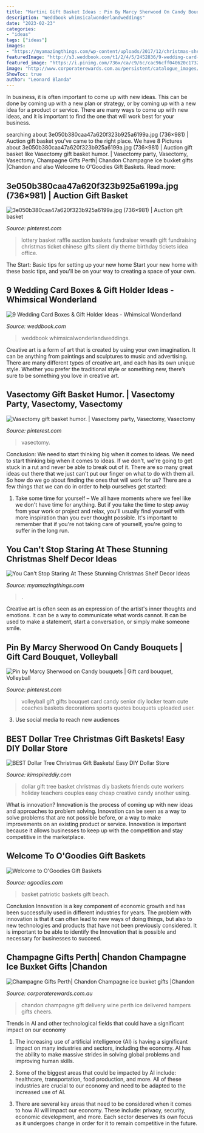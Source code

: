 ```yaml
---
title: "Martini Gift Basket Ideas : Pin By Marcy Sherwood On Candy Bouquets"
description: "Weddbook whimsicalwonderlandweddings"
date: "2023-02-23"
categories:
- "ideas"
tags: ["ideas"]
images:
- "https://myamazingthings.com/wp-content/uploads/2017/12/christmas-shelf-decor-2-.jpg"
featuredImage: "http://s3.weddbook.com/t1/2/4/5/2452836/9-wedding-card-boxes-gift-holder-ideas-whimsical-wonderland.jpg"
featured_image: "https://i.pinimg.com/736x/ca/c9/6c/cac96cff040620c17321130f55733ce9--chinese-auction-auction-projects.jpg"
image: "http://www.corporaterewards.com.au/persistent/catalogue_images/products/icebucketchandon75.jpg"
ShowToc: true
author: "Leonard Blanda"
---
```



In business, it is often important to come up with new ideas. This can be done by coming up with a new plan or strategy, or by coming up with a new idea for a product or service. There are many ways to come up with new ideas, and it is important to find the one that will work best for your business.

	

		
searching about 3e050b380caa47a620f323b925a6199a.jpg (736×981) | Auction gift basket you've came to the right place. We have 8 Pictures about 3e050b380caa47a620f323b925a6199a.jpg (736×981) | Auction gift basket like Vasectomy gift basket humor. | Vasectomy party, Vasectomy, Vasectomy, Champagne Gifts Perth| Chandon Champagne ice buxket gifts |Chandon and also Welcome to O&#039;Goodies Gift Baskets. Read more:
		
    
## 3e050b380caa47a620f323b925a6199a.jpg (736×981) | Auction Gift Basket

<img loading=lazy src="https://i.pinimg.com/736x/ca/c9/6c/cac96cff040620c17321130f55733ce9--chinese-auction-auction-projects.jpg" onerror="this.onerror=null;this.src='https://tse2.mm.bing.net/th?id=OIP.9eBGMbymQYKTIRatLI-qXQHaJ3&amp;pid=15.1';" alt="3e050b380caa47a620f323b925a6199a.jpg (736×981) | Auction gift basket">

_Source: pinterest.com_

>lottery basket raffle auction baskets fundraiser wreath gift fundraising christmas ticket chinese gifts silent diy theme birthday tickets idea office. 

	

The Start: Basic tips for setting up your new home
Start your new home with these basic tips, and you'll be on your way to creating a space of your own.

    
## 9 Wedding Card Boxes &amp; Gift Holder Ideas - Whimsical Wonderland

<img loading=lazy src="http://s3.weddbook.com/t1/2/4/5/2452836/9-wedding-card-boxes-gift-holder-ideas-whimsical-wonderland.jpg" onerror="this.onerror=null;this.src='https://tse2.mm.bing.net/th?id=OIP.enLdoo2jj5QbzHGMgE7d5QHaLH&amp;pid=15.1';" alt="9 Wedding Card Boxes &amp; Gift Holder Ideas - Whimsical Wonderland">

_Source: weddbook.com_

>weddbook whimsicalwonderlandweddings. 

	

Creative art is a form of art that is created by using your own imagination. It can be anything from paintings and sculptures to music and advertising. There are many different types of creative art, and each has its own unique style. Whether you prefer the traditional style or something new, there’s sure to be something you love in creative art.

    
## Vasectomy Gift Basket Humor. | Vasectomy Party, Vasectomy, Vasectomy

<img loading=lazy src="https://i.pinimg.com/736x/8e/6c/f4/8e6cf4eab0546eb2e63ba4c463241236.jpg" onerror="this.onerror=null;this.src='https://tse2.mm.bing.net/th?id=OIP.ETVsIEL_iEuAgvZ2G8bdKwHaJ3&amp;pid=15.1';" alt="Vasectomy gift basket humor. | Vasectomy party, Vasectomy, Vasectomy">

_Source: pinterest.com_

>vasectomy. 

	

Conclusion: We need to start thinking big when it comes to ideas.
We need to start thinking big when it comes to ideas. If we don't, we're going to get stuck in a rut and never be able to break out of it. There are so many great ideas out there that we just can't put our finger on what to do with them all. So how do we go about finding the ones that will work for us? There are a few things that we can do in order to help ourselves get started: 
1) Take some time for yourself – We all have moments where we feel like we don't have time for anything. But if you take the time to step away from your work or project and relax, you'll usually find yourself with more inspiration than you ever thought possible. It's important to remember that if you're not taking care of yourself, you're going to suffer in the long run.

    
## You Can&#039;t Stop Staring At These Stunning Christmas Shelf Decor Ideas

<img loading=lazy src="https://myamazingthings.com/wp-content/uploads/2017/12/christmas-shelf-decor-2-.jpg" onerror="this.onerror=null;this.src='https://tse3.mm.bing.net/th?id=OIP.-vVnBc_qjYp8bDKPfD22UgHaJ4&amp;pid=15.1';" alt="You Can&#039;t Stop Staring At These Stunning Christmas Shelf Decor Ideas">

_Source: myamazingthings.com_

>. 

	

Creative art is often seen as an expression of the artist's inner thoughts and emotions. It can be a way to communicate what words cannot. It can be used to make a statement, start a conversation, or simply make someone smile.

    
## Pin By Marcy Sherwood On Candy Bouquets | Gift Card Bouquet, Volleyball

<img loading=lazy src="https://i.pinimg.com/736x/8e/6b/20/8e6b2060c12b8d6977e275da49e7d98f--volleyball-party-volleyball-senior-gifts.jpg" onerror="this.onerror=null;this.src='https://tse3.mm.bing.net/th?id=OIP.ZmmBQWKyPmZsabqUr4ALYQHaJ6&amp;pid=15.1';" alt="Pin by Marcy Sherwood on Candy bouquets | Gift card bouquet, Volleyball">

_Source: pinterest.com_

>volleyball gift gifts bouquet card candy senior diy locker team cute coaches baskets decorations sports quotes bouquets uploaded user. 

	

3. Use social media to reach new audiences

    
## BEST Dollar Tree Christmas Gift Baskets! Easy DIY Dollar Store

<img loading=lazy src="https://kimspireddiy.com/wp-content/uploads/2019/11/DIY-Dollar-Tree-Christmas-Gift-Basket-Idea.jpg" onerror="this.onerror=null;this.src='https://tse2.mm.bing.net/th?id=OIP.r22r54QUiN36nqphywwsRQHaLH&amp;pid=15.1';" alt="BEST Dollar Tree Christmas Gift Baskets! Easy DIY Dollar Store">

_Source: kimspireddiy.com_

>dollar gift tree basket christmas diy baskets friends cute workers holiday teachers couples easy cheap creative candy another using. 

	

What is innovation?
Innovation is the process of coming up with new ideas and approaches to problem solving. Innovation can be seen as a way to solve problems that are not possible before, or a way to make improvements on an existing product or service. Innovation is important because it allows businesses to keep up with the competition and stay competitive in the marketplace.

    
## Welcome To O&#039;Goodies Gift Baskets

<img loading=lazy src="http://www.ogoodies.com/patriotic_can.jpg" onerror="this.onerror=null;this.src='https://tse4.mm.bing.net/th?id=OIP.OdSYMqK86Y77hLun8KlayQHaJ4&amp;pid=15.1';" alt="Welcome to O&#039;Goodies Gift Baskets">

_Source: ogoodies.com_

>basket patriotic baskets gift beach. 

	

Conclusion
Innovation is a key component of economic growth and has been successfully used in different industries for years. The problem with innovation is that it can often lead to new ways of doing things, but also to new technologies and products that have not been previously considered. It is important to be able to identify the Innovation that is possible and necessary for businesses to succeed.

    
## Champagne Gifts Perth| Chandon Champagne Ice Buxket Gifts |Chandon

<img loading=lazy src="http://www.corporaterewards.com.au/persistent/catalogue_images/products/icebucketchandon75.jpg" onerror="this.onerror=null;this.src='https://tse3.mm.bing.net/th?id=OIP.SXkCyQ9uAeAvc8at0c9AcgHaK2&amp;pid=15.1';" alt="Champagne Gifts Perth| Chandon Champagne ice buxket gifts |Chandon">

_Source: corporaterewards.com.au_

>chandon champagne gift delivery wine perth ice delivered hampers gifts cheers. 

	

Trends in AI and other technological fields that could have a significant impact on our economy
1. The increasing use of artificial intelligence (AI) is having a significant impact on many industries and sectors, including the economy. AI has the ability to make massive strides in solving global problems and improving human skills.
2. Some of the biggest areas that could be impacted by AI include: healthcare, transportation, food production, and more. All of these industries are crucial to our economy and need to be adapted to the increased use of AI.

3. There are several key areas that need to be considered when it comes to how AI will impact our economy. These include: privacy, security, economic development, and more. Each sector deserves its own focus as it undergoes change in order for it to remain competitive in the future.


